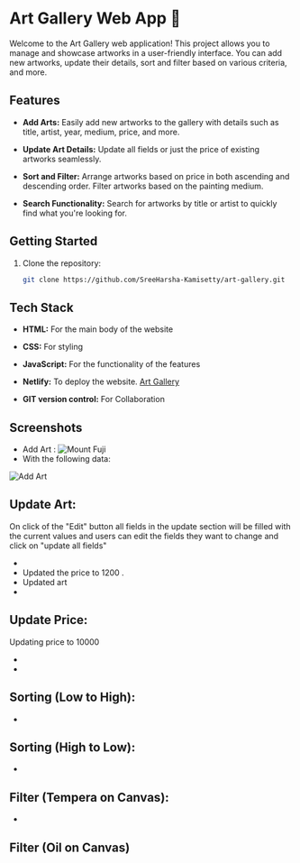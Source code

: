 # Art Gallery Web App 🎨

Welcome to the Art Gallery web application! This project allows you to manage and showcase artworks in a user-friendly interface. You can add new artworks, update their details, sort and filter based on various criteria, and more.

## Features

- **Add Arts:** Easily add new artworks to the gallery with details such as title, artist, year, medium, price, and more.

- **Update Art Details:** Update all fields or just the price of existing artworks seamlessly.

- **Sort and Filter:** Arrange artworks based on price in both ascending and descending order. Filter artworks based on the painting medium.

- **Search Functionality:** Search for artworks by title or artist to quickly find what you're looking for.

## Getting Started

1. Clone the repository:

   ```bash
   git clone https://github.com/SreeHarsha-Kamisetty/art-gallery.git

## Tech Stack 
- **HTML:** For the main body of the website
- **CSS:** For styling 
- **JavaScript:** For the functionality of the features 
- **Netlify:** To deploy the website. <a href="https://art-gallery-123.netlify.app/" target="_blank" rel="noopener noreferrer" >Art Gallery</a>

- **GIT version control:** For Collaboration
## Screenshots
- Add Art :
     <img src="https://github.com/SreeHarsha-Kamisetty/Art-Gallery/assets/146928943/ff5dfb30-58f3-4a2b-b0bc-02a689cf03b5" alt="Mount Fuji">
- With the following data:
<img src="https://github.com/SreeHarsha-Kamisetty/Art-Gallery/assets/146928943/0666f02b-c34d-4283-a0a2-c97121aef300" alt="Add Art">
<img src="https://github.com/SreeHarsha-Kamisetty/Art-Gallery/assets/146928943/a7daca26-86e3-4042-bd89-07aab84bde11" alt="">

## Update Art:
  On click of the "Edit" button all fields in the update section will be filled with the current values and users can edit the fields they want to change and click on "update all fields"
  - <img src="https://github.com/SreeHarsha-Kamisetty/Art-Gallery/assets/146928943/e7f744ac-1da8-42fb-82ee-983bd8b9c849" alt="">
  - Updated the price to 1200 . 
  - Updated art
- <img src="https://github.com/SreeHarsha-Kamisetty/Art-Gallery/assets/146928943/d05e5447-af99-4408-ab0b-849c2c6dac54" alt="">
## Update Price:
Updating price to 10000
- <img src="https://github.com/SreeHarsha-Kamisetty/Art-Gallery/assets/146928943/fed2d46e-d135-4288-8fb5-305850207572" alt="">
- <img src="https://github.com/SreeHarsha-Kamisetty/Art-Gallery/assets/146928943/24e5b3aa-297d-4c59-a730-3482dd03b618" alt="">
## Sorting (Low to High):
- <img src="https://github.com/SreeHarsha-Kamisetty/Art-Gallery/assets/146928943/6c184f35-1cd1-47ef-b5d7-9c287387e1d1" alt="">
## Sorting (High to Low):
- <img src="https://github.com/SreeHarsha-Kamisetty/Art-Gallery/assets/146928943/38e3dc2c-7696-4c04-a3f3-6a52fa79790b" alt="">
## Filter (Tempera on Canvas):
  - <img src="https://github.com/SreeHarsha-Kamisetty/Art-Gallery/assets/146928943/5f55cabe-999d-4935-b083-5b089334e37a" alt="">
## Filter (Oil on Canvas)
  <img src="https://github.com/SreeHarsha-Kamisetty/Art-Gallery/assets/146928943/69872d98-f213-4faf-83c3-fd3c2232c350" alt="">
